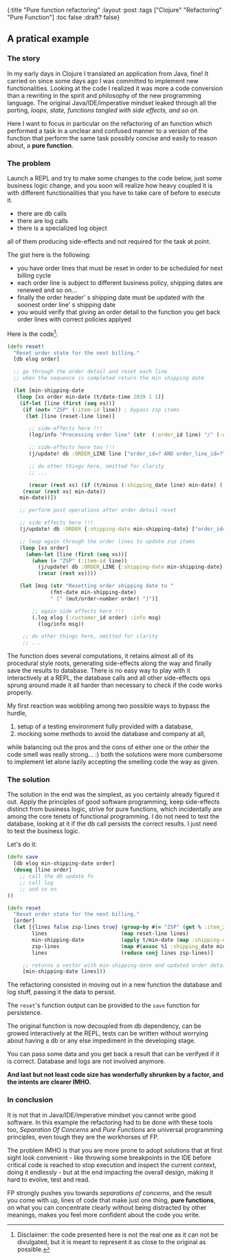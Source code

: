 {:title "Pure function refactoring"
 :layout :post
 :tags  ["Clojure" "Refactoring" "Pure Function"]
 :toc false
 :draft? false}

## A pratical example

### The story

In my early days in Clojure I translated an application from Java, fine!
It carried on since some days ago I was committed to implement new functionalities.
Looking at the code I realized it was more a code conversion than a rewriting in the spirit and philosophy
of the new programming language. The original Java/IDE/imperative mindset leaked
through all the porting, _loops, state, functions tangled with side effects, and so on._

Here I want to focus in particular on the refactoring of an function which performed a task
in a unclear and confused manner to a version of the function that perform the same task
possibly concise and easily to reason about, a **pure function**.

### The problem

Launch a REPL and try to make some changes to the code below, just some business logic change, and you soon
will realize how heavy coupled it is with different functionalities that you have to take care of before to execute it.

- there are db calls
- there are log calls
- there is a specialized log object

all of them producing side-effects and not required for the task at point.

The gist here is the following:
- you have order lines that must be reset in order to be scheduled for next billing cycle
- each order line is subject to different business policy, shipping dates are renewed and so on...
- finally the order header' s shipping date must be updated with the soonest order line' s shipping date
- you would verify that giving an order detail to the function you get back order lines with correct
  policies applyed

Here is the code[^1]:

```clojure
(defn reset!
  "Reset order state for the next billing."
  [db elog order]

  ;; go through the order detail and reset each line
  ;; when the sequence is completed return the min shipping date

  (let [min-shipping-date
   (loop [xs order min-date (t/date-time 2039 1 1)]
	(if-let [line (first (seq xs))]
	 (if (not= "ZSP" (:item-id line)) ; bypass zsp items
	  (let [line (reset-line line)]

	   ;; side-effects here !!!
	   (log/info "Processing order line" (str  (:order_id line) "/" (:order_line_id line)))

	   ;; side-effects here too !!!
	   (j/update! db :ORDER_LINE line ["order_id=? AND order_line_id=?" (:order_id line) (:order_line_id line)])

	   ;; do other things here, omitted for clarity
	   ;; ...

	   (recur (rest xs) (if (t/minus (:shipping_date line) min-date) (:shipping_date line) min-date)))
	 (recur (rest xs) min-date))
	min-date))])

	;; perform post operations after order detail reset

	;; side effects here !!!
	(j/update! db :ORDER {:shipping-date min-shipping-date} ["order_id=?" (:order_id line)])

	;; loop again through the order lines to update zsp items
	(loop [xs order]
	  (when-let [line (first (seq xs))]
		(when (= "ZSP" (:item-id line))
		  (j/update! db :ORDER_LINE {:shipping-date min-shipping-date} ["order_id=? AND order_line_id=?" (:order_id line) (:order_line_id line)]))
		  (recur (rest xs))))

	(let [msg (str "Resetting order shipping date to "
			  (fmt-date min-shipping-date)
			  " [" (mut/order-number order) "]")]

		;; again side effects here !!!
		(.log elog (:customer_id order) :info msg)
		  (log/info msg))

	 ;; do other things here, omitted for clarity
	 ;; ...

```


The function does several computations, it retains almost all of its procedural style roots,
generating side-effects along the way and finally save the results to database.
There is no easy way to play with it interactively at a REPL, the database calls and all other side-effects ops sprung
around made it all harder than necessary to check if the code works properly.

My first reaction was wobbling among two possible ways to bypass the hurdle,

1. setup of a testing environment fully provided with a database,
2. mocking some methods to avoid the database and company at all,

while balancing out the pros and the cons of either one or the other
the code smell was really strong... :)
both the solutions were more cumbersome to implement let alone lazily accepting the smelling code the way as given.


### The solution

The solution in the end was the simplest, as you certainly already figured it out.
Apply the principles of good software programming, keep side-effects distinct
from business logic, strive for pure functions, which incidentally are among the core tenets of functional programming.
I do not need to test the database, looking at it if the db call persists the correct results.
I just need to test the business logic.

Let's do it:

```clojure
(defn save
  [db elog min-shipping-date order]
  (doseq [line order]
	;; call the db update fn
	;; call log
	;; and so on
))

(defn reset
  "Reset order state for the next billing."
  [order]
  (let [{lines false zsp-lines true} (group-by #(= "ZSP" (get % :item_id)) order)                 ; split resettable lines
		lines                        (map reset-line lines)                                       ; do business logic
		min-shipping-date            (apply t/min-date (map :shipping-date lines))                ; post retrieve the min shipping date
		zsp-lines                    (map #(assoc %1 :shipping_date min-shipping-date) zsp-lines) ; update zsp lines
		lines                        (reduce conj lines zsp-lines)]                               ; join order lines again

	 ;; returns a vector with min-shipping-date and updated order detail
	 [min-shipping-date lines]))
```


The refactoring consisted in moving out in a new function
the database and log stuff, passing it the data to persist.

The `reset`'s function output can be provided to the `save` function for persistence.

The original function is now decoupled from db dependency,
can be growed interactively at the REPL, tests can be written
without worrying about having a db or any else impediment in the developing stage.

You can pass some data and you get back a result that can be verifyed if it is correct. Database and logs are not involved anymore.

__And last but not least code size has wonderfully shrunken by a factor, and the intents are clearer IMHO.__


### In conclusion

It is not that in Java/IDE/imperative mindset you cannot write good software.
In this example the refactoring had to be done with these tools too, _Separation Of Concerns_
and _Pure Functions_ are universal programming principles, even tough they are the workhorses of FP.

The problem IMHO is that you are more prone to adopt solutions that at first sight
look convenient - like throwing some breakpoints in the IDE before critical code
is reached to stop execution and inspect the current context, doing it endlessly -
but at the end impacting the overall design, making it hard to evolve, test and read.

FP strongly pushes you towards _separations of concerns_, and the result you come with up,
lines of code that make just one thing, **pure functions**,
on what you can concentrate clearly without being distracted by other meanings,
makes you feel more confident about the code you write.

[^1]: Disclaimer: the code presented here is not the real one as it can not be divulgated, but it is meant to represent it as close to the original as possible.
